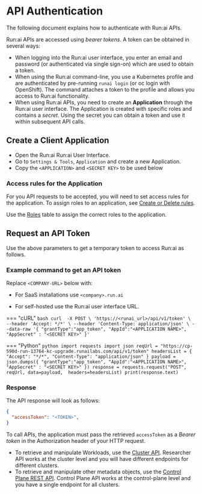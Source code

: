 
# API Authentication

The following document explains how to authenticate with Run:ai APIs.

Run:ai APIs are accessed using *bearer tokens*. A token can be obtained in several ways:

* When logging into the Run:ai user interface, you enter an email and password (or authenticated via single sign-on) which are used to obtain a token.
* When using the Run:ai command-line, you use a Kubernetes profile and are authenticated by pre-running `runai login` (or oc login with OpenShift). The command attaches a token to the profile and allows you access to Run:ai functionality.
* When using Run:ai APIs, you need to create an **Application** through the Run:ai user interface. The Application is created with specific roles and contains a *secret*. Using the secret you can obtain a token and use it within subsequent API calls.

## Create a Client Application

* Open the Run:ai Run:ai User Interface.
* Go to `Settings & Tools`, `Application` and create a new Application.
* Copy the `<APPLICATION>` and `<SECRET KEY>` to be used below


### Access rules for the Application

For you API requests to be accepted, you will need to set access rules for the application.
To assign roles to an application, see [Create or Delete rules](../admin/authentication/accessrules.md).

Use the [Roles](../admin/authentication/roles.md#roles-in-runai) table to assign the correct roles to the application.

## Request an API Token

Use the above parameters to get a temporary token to access Run:ai as follows.

### Example command to get an API token

Replace `<COMPANY-URL>` below with:

  * For SaaS installations use `<company>.run.ai`

  * For self-hosted use the Run:ai user interface URL.

=== "cURL"
    ``` bash
        curl  -X POST \
          'https://<runai_url>/api/v1/token' \
          --header 'Accept: */*' \
          --header 'Content-Type: application/json' \
          --data-raw '{
          "grantType":"app_token",
          "AppId":"<APPLICATION NAME>",
          "AppSecret" : "<SECRET KEY>"
        }'
    ```

=== "Python"
    ``` python
        import requests
        import json
        reqUrl = "https://cp-590d-run-13764-kc-upgrade.runailabs.com/api/v1/token"
        headersList = {
         "Accept": "*/*",
         "Content-Type": "application/json"
        }
        payload = json.dumps({
          "grantType":"app_token",
          "AppId":"<APPLICATION NAME>",
          "AppSecret" : "<SECRET KEY>"
        })
        response = requests.request("POST", reqUrl, data=payload,  headers=headersList)
        print(response.text)
    ```

### Response

The API response will look as follows:

``` JSON title="API Response"
{
  "accessToken": "<TOKEN>", 
}
```

To call APIs, the application must pass the retrieved `accessToken` as a *Bearer token* in the Authorization header of your HTTP request.

* To retrieve and manipulate Workloads, use the [Cluster API](cluster-api/workload-overview-dev.md). Researcher API works at the cluster level and you will have different endpoints for different clusters.
* To retrieve and manipulate other metadata objects, use the [Control Plane REST API](admin-rest-api/overview.md). Control Plane API works at the control-plane level and you have a single endpoint for all clusters.
